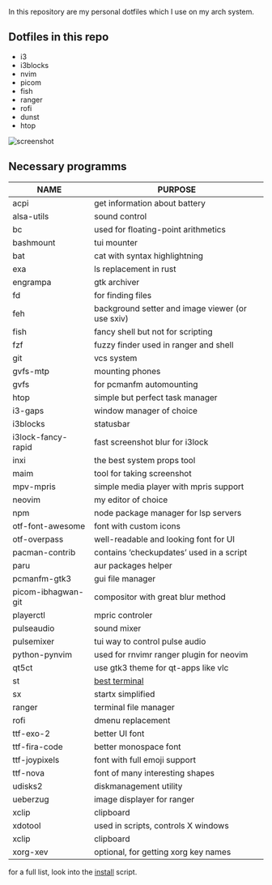 In this repository are my personal dotfiles which I use on my arch system.

## Dotfiles in this repo

- i3
- i3blocks
- nvim
- picom
- fish
- ranger
- rofi
- dunst
- htop

![screenshot](https://user-images.githubusercontent.com/54900518/194711893-6b27d7b7-289b-4a39-b79f-9db3beba493b.png)

## Necessary programms

| NAME               | PURPOSE                                           |
| ------------------ | ------------------------------------------------- |
| acpi               | get information about battery                     |
| alsa-utils         | sound control                                     |
| bc                 | used for floating-point arithmetics               |
| bashmount          | tui mounter                                       |
| bat                | cat with syntax highlightning                     |
| exa                | ls replacement in rust                            |
| engrampa           | gtk archiver                                      |
| fd                 | for finding files                                 |
| feh                | background setter and image viewer (or use sxiv)  |
| fish               | fancy shell but not for scripting                 |
| fzf                | fuzzy finder used in ranger and shell             |
| git                | vcs system                                        |
| gvfs-mtp           | mounting phones                                   |
| gvfs               | for pcmanfm automounting                          |
| htop               | simple but perfect task manager                   |
| i3-gaps            | window manager of choice                          |
| i3blocks           | statusbar                                         |
| i3lock-fancy-rapid | fast screenshot blur for i3lock                   |
| inxi               | the best system props tool                        |
| maim               | tool for taking screenshot                        |
| mpv-mpris          | simple media player with mpris support            |
| neovim             | my editor of choice                               |
| npm                | node package manager for lsp servers              |
| otf-font-awesome   | font with custom icons                            |
| otf-overpass       | well-readable and looking font for UI             |
| pacman-contrib     | contains ‘checkupdates’ used in a script          |
| paru               | aur packages helper                               |
| pcmanfm-gtk3       | gui file manager                                  |
| picom-ibhagwan-git | compositor with great blur method                 |
| playerctl          | mpric controler                                   |
| pulseaudio         | sound mixer                                       |
| pulsemixer         | tui way to control pulse audio                    |
| python-pynvim      | used for rnvimr ranger plugin for neovim          |
| qt5ct              | use gtk3 theme for qt-apps like vlc               |
| st                 | [best terminal](https://github.com/JosefLitos/st) |
| sx                 | startx simplified                                 |
| ranger             | terminal file manager                             |
| rofi               | dmenu replacement                                 |
| ttf-exo-2          | better UI font                                    |
| ttf-fira-code      | better monospace font                             |
| ttf-joypixels      | font with full emoji support                      |
| ttf-nova           | font of many interesting shapes                   |
| udisks2            | diskmanagement utility                            |
| ueberzug           | image displayer for ranger                        |
| xclip              | clipboard                                         |
| xdotool            | used in scripts, controls X windows               |
| xclip              | clipboard                                         |
| xorg-xev           | optional, for getting xorg key names              |

for a full list, look into the [install](./bin/install.sh) script.
